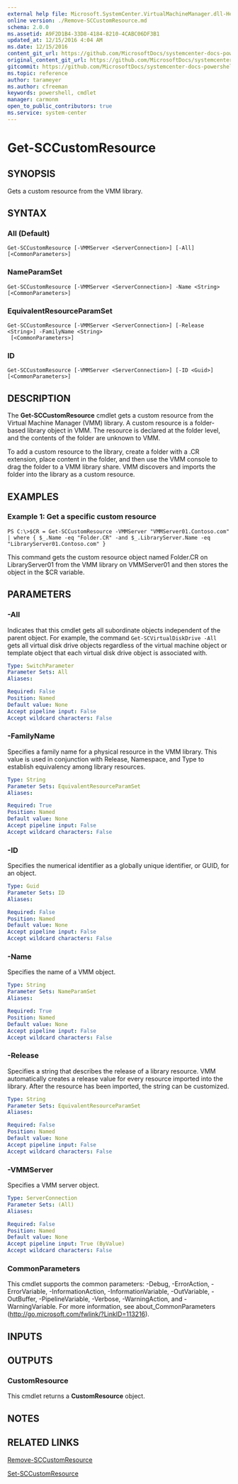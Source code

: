 ```yaml
---
external help file: Microsoft.SystemCenter.VirtualMachineManager.dll-Help.xml
online version: ./Remove-SCCustomResource.md
schema: 2.0.0
ms.assetid: A9F2D1B4-33D8-4184-8210-4CABC06DF3B1
updated_at: 12/15/2016 4:04 AM
ms.date: 12/15/2016
content_git_url: https://github.com/MicrosoftDocs/systemcenter-docs-powershell/blob/master/systemcenter-cmdlets/SystemCenter2016/VirtualMachineManager/vlatest/Get-SCCustomResource.md
original_content_git_url: https://github.com/MicrosoftDocs/systemcenter-docs-powershell/blob/master/systemcenter-cmdlets/SystemCenter2016/VirtualMachineManager/vlatest/Get-SCCustomResource.md
gitcommit: https://github.com/MicrosoftDocs/systemcenter-docs-powershell/blob/7df4508c7b907a214e6a8eca76037b06065ef078/systemcenter-cmdlets/SystemCenter2016/VirtualMachineManager/vlatest/Get-SCCustomResource.md
ms.topic: reference
author: tarameyer
ms.author: cfreeman
keywords: powershell, cmdlet
manager: carmonm
open_to_public_contributors: true
ms.service: system-center
---
```


# Get-SCCustomResource

## SYNOPSIS
Gets a custom resource from the VMM library.

## SYNTAX

### All (Default)
```
Get-SCCustomResource [-VMMServer <ServerConnection>] [-All] [<CommonParameters>]
```

### NameParamSet
```
Get-SCCustomResource [-VMMServer <ServerConnection>] -Name <String> [<CommonParameters>]
```

### EquivalentResourceParamSet
```
Get-SCCustomResource [-VMMServer <ServerConnection>] [-Release <String>] -FamilyName <String>
 [<CommonParameters>]
```

### ID
```
Get-SCCustomResource [-VMMServer <ServerConnection>] [-ID <Guid>] [<CommonParameters>]
```

## DESCRIPTION
The **Get-SCCustomResource** cmdlet gets a custom resource from the Virtual Machine Manager (VMM) library.
A custom resource is a folder-based library object in VMM.
The resource is declared at the folder level, and the contents of the folder are unknown to VMM.

To add a custom resource to the library, create a folder with a .CR extension, place content in the folder, and then use the VMM console to drag the folder to a VMM library share.
VMM discovers and imports the folder into the library as a custom resource.

## EXAMPLES

### Example 1: Get a specific custom resource
```
PS C:\>$CR = Get-SCCustomResource -VMMServer "VMMServer01.Contoso.com" | where { $_.Name -eq "Folder.CR" -and $_.LibraryServer.Name -eq "LibraryServer01.Contoso.com" }
```

This command gets the custom resource object named Folder.CR on LibraryServer01 from the VMM library on VMMServer01 and then stores the object in the $CR variable.

## PARAMETERS

### -All
Indicates that this cmdlet gets all subordinate objects independent of the parent object.
For example, the command `Get-SCVirtualDiskDrive -All` gets all virtual disk drive objects regardless of the virtual machine object or template object that each virtual disk drive object is associated with.

```yaml
Type: SwitchParameter
Parameter Sets: All
Aliases: 

Required: False
Position: Named
Default value: None
Accept pipeline input: False
Accept wildcard characters: False
```

### -FamilyName
Specifies a family name for a physical resource in the VMM library.
This value is used in conjunction with Release, Namespace, and Type to establish equivalency among library resources.

```yaml
Type: String
Parameter Sets: EquivalentResourceParamSet
Aliases: 

Required: True
Position: Named
Default value: None
Accept pipeline input: False
Accept wildcard characters: False
```

### -ID
Specifies the numerical identifier as a globally unique identifier, or GUID, for an object.

```yaml
Type: Guid
Parameter Sets: ID
Aliases: 

Required: False
Position: Named
Default value: None
Accept pipeline input: False
Accept wildcard characters: False
```

### -Name
Specifies the name of a VMM object.

```yaml
Type: String
Parameter Sets: NameParamSet
Aliases: 

Required: True
Position: Named
Default value: None
Accept pipeline input: False
Accept wildcard characters: False
```

### -Release
Specifies a string that describes the release of a library resource.
VMM automatically creates a release value for every resource imported into the library.
After the resource has been imported, the string can be customized.

```yaml
Type: String
Parameter Sets: EquivalentResourceParamSet
Aliases: 

Required: False
Position: Named
Default value: None
Accept pipeline input: False
Accept wildcard characters: False
```

### -VMMServer
Specifies a VMM server object.

```yaml
Type: ServerConnection
Parameter Sets: (All)
Aliases: 

Required: False
Position: Named
Default value: None
Accept pipeline input: True (ByValue)
Accept wildcard characters: False
```

### CommonParameters
This cmdlet supports the common parameters: -Debug, -ErrorAction, -ErrorVariable, -InformationAction, -InformationVariable, -OutVariable, -OutBuffer, -PipelineVariable, -Verbose, -WarningAction, and -WarningVariable. For more information, see about_CommonParameters (http://go.microsoft.com/fwlink/?LinkID=113216).

## INPUTS

## OUTPUTS

### CustomResource
This cmdlet returns a **CustomResource** object.

## NOTES

## RELATED LINKS

[Remove-SCCustomResource](xref:SystemCenter2016/VirtualMachineManager/vlatest/Remove-SCCustomResource.md)

[Set-SCCustomResource](xref:SystemCenter2016/VirtualMachineManager/vlatest/Set-SCCustomResource.md)

